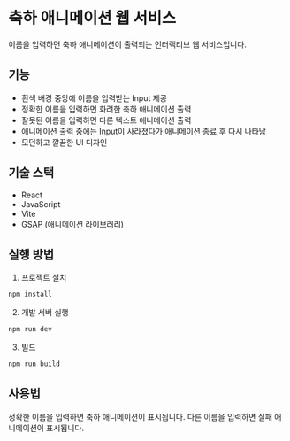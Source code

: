 # 축하 애니메이션 웹 서비스

이름을 입력하면 축하 애니메이션이 출력되는 인터랙티브 웹 서비스입니다.

## 기능

- 흰색 배경 중앙에 이름을 입력받는 Input 제공
- 정확한 이름을 입력하면 화려한 축하 애니메이션 출력
- 잘못된 이름을 입력하면 다른 텍스트 애니메이션 출력
- 애니메이션 출력 중에는 Input이 사라졌다가 애니메이션 종료 후 다시 나타남
- 모던하고 깔끔한 UI 디자인

## 기술 스택

- React
- JavaScript
- Vite
- GSAP (애니메이션 라이브러리)

## 실행 방법

1. 프로젝트 설치
```bash
npm install
```

2. 개발 서버 실행
```bash
npm run dev
```

3. 빌드
```bash
npm run build
```

## 사용법

정확한 이름을 입력하면 축하 애니메이션이 표시됩니다.
다른 이름을 입력하면 실패 애니메이션이 표시됩니다.